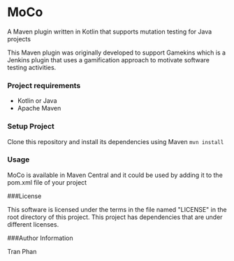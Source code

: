 # MoCo

A Maven plugin written in Kotlin that supports mutation testing for Java projects 

This Maven plugin was originally developed to support Gamekins which is a Jenkins plugin that uses a gamification approach
to motivate software testing activities.

### Project requirements
- Kotlin or Java
- Apache Maven

### Setup Project
Clone this repository and install its dependencies using Maven
`mvn install`

### Usage
MoCo is available in Maven Central and it could be used by adding it to the pom.xml file of your project




###License

This software is licensed under the terms in the file named "LICENSE" in the root directory of this project. This project has dependencies that are under different licenses.

###Author Information

Tran Phan
